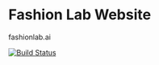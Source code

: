 # Fashion Lab Website
fashionlab.ai

[![Build Status](https://github.com/fashionlab/site/workflows/Build%20Status/badge.svg?branch=main)](https://github.com/fashionlab/site/actions?query=workflow%3A%22Build+Status%22)
